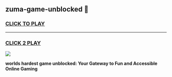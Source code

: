 
## zuma-game-unblocked 👋
<h3>
<a href="https://premium.freeplayer.one?title=zuma-game-unblocked&ref=14F">CLICK TO PLAY</a></h3>
<hr>

<h3>
<a href="https://premium.freeplayer.one?title=zuma-game-unblocked&ref=14F">CLICK 2 PLAY</a>
  
</h3>

<a href="https://premium.freeplayer.one?title=zuma-game-unblocked&ref=12F/"><img src="https://clearcache.store/games.png"></a>


**worlds hardest game unblocked: Your Gateway to Fun and Accessible Online Gaming**
